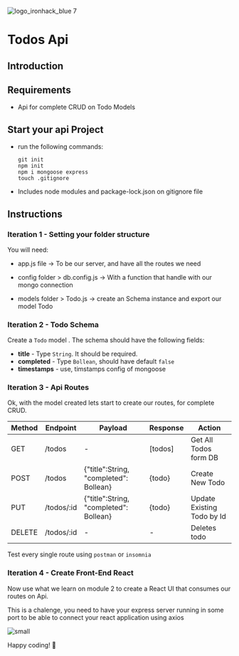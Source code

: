 ![logo_ironhack_blue 7](https://user-images.githubusercontent.com/23629340/40541063-a07a0a8a-601a-11e8-91b5-2f13e4e6b441.png)

# Todos Api

## Introduction


## Requirements

- Api for complete CRUD on Todo Models

## Start your api Project

- run the following commands:

  ```
  git init
  npm init
  npm i mongoose express
  touch .gitignore
  ```

- Includes node modules and package-lock.json on gitignore file

## Instructions

### Iteration 1 - Setting your folder structure

You will need:

- app.js file -> To be our server, and have all the routes we need

- config folder > db.config.js -> With a function that handle with our mongo connection

- models folder > Todo.js -> create an Schema instance and export our model Todo


### Iteration 2 - Todo Schema

Create a `Todo` model . The schema should have the following fields:

- **title** - Type `String`. It should be required.
- **completed** - Type `Bollean`, should have default `false` 
- **timestamps** - use, timstamps config of mongoose

### Iteration 3 - Api Routes

Ok, with the model created lets start to create our routes, for complete CRUD.

| Method | Endpoint   | Payload                                | Response  | Action                     |
| ------ | ---------- | -------------------------------------- | --------- | -------------------------- |
| GET    | /todos     | \-                                     | \[todos\] | Get All Todos form DB      |
| POST   | /todos     | {"title":String, "completed": Bollean} | {todo}    | Create New Todo            |
| PUT    | /todos/:id | {"title":String, "completed": Bollean} | {todo}    | Update Existing Todo by Id |
| DELETE | /todos/:id | \-                                     | \-        | Deletes todo               |


Test every single route using `postman` or `insomnia`



### Iteration 4 - Create Front-End React

  Now use what we learn on module 2 to create a React UI that consumes our routes on Api.
  
  This is a chalenge, you need to have your express server running in some port to be able to connect your react application using axios
  
![small](https://user-images.githubusercontent.com/26174871/132945098-6abe8ba4-e623-474a-9fa5-914842e3e622.gif)

Happy coding! 💙